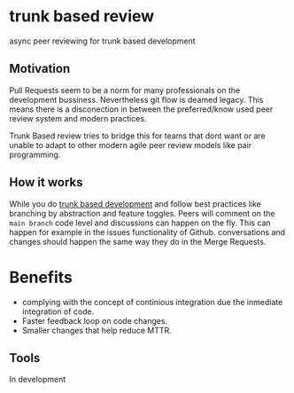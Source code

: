 # trunk based review

async peer reviewing for trunk based development

## Motivation

Pull Requests seem to be a norm for many professionals on the development bussiness. Nevertheless git flow is deamed legacy. This means there is a disconection in between the preferred/know used peer review system and  modern practices.

Trunk Based review tries to bridge this for teams that dont want or are unable to adapt to other modern agile peer review models like pair programming.

## How it works

While you do [trunk based development](https://www.atlassian.com/continuous-delivery/continuous-integration/trunk-based-development) and follow best practices like branching by abstraction and feature toggles.
Peers will comment on the `main branch` code level and discussions can happen on the fly. This can happen for example in the issues functionality of Github. conversations and changes should happen the same way they do in the Merge Requests.

# Benefits

- complying with the concept of continious integration due the inmediate integration of code.
- Faster feedback loop on code changes.
- Smaller changes that help reduce MTTR.
 

## Tools

In development

